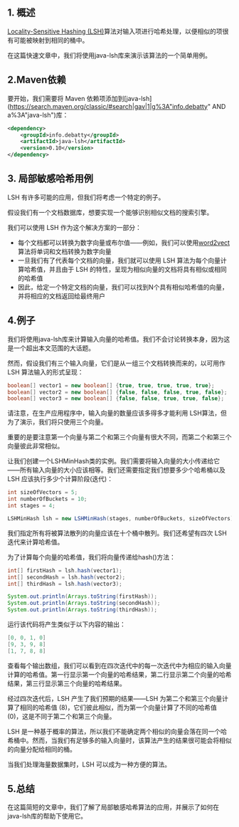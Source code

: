 ## 1. 概述

[Locality-Sensitive Hashing (LSH)](https://en.wikipedia.org/wiki/Locality-sensitive_hashing)算法对输入项进行哈希处理，以便相似的项很有可能被映射到相同的桶中。

在这篇快速文章中，我们将使用java-lsh库来演示该算法的一个简单用例。

## 2.Maven依赖

要开始，我们需要将 Maven 依赖项添加到[java-lsh](https://search.maven.org/classic/#search|gav|1|g%3A"info.debatty" AND a%3A"java-lsh")库：

```xml
<dependency>
    <groupId>info.debatty</groupId>
    <artifactId>java-lsh</artifactId>
    <version>0.10</version>
</dependency>
```

## 3. 局部敏感哈希用例

LSH 有许多可能的应用，但我们将考虑一个特定的例子。

假设我们有一个文档数据库，想要实现一个能够识别相似文档的搜索引擎。

我们可以使用 LSH 作为这个解决方案的一部分：

-   每个文档都可以转换为数字向量或布尔值——例如，我们可以使用[word2vect](https://en.wikipedia.org/wiki/Word2vec) 算法将单词和文档转换为数字向量
-   一旦我们有了代表每个文档的向量，我们就可以使用 LSH 算法为每个向量计算哈希值，并且由于 LSH 的特性，呈现为相似向量的文档将具有相似或相同的哈希值
-   因此，给定一个特定文档的向量，我们可以找到N个具有相似哈希值的向量，并将相应的文档返回给最终用户

## 4.例子

我们将使用java-lsh库来计算输入向量的哈希值。我们不会讨论转换本身，因为这是一个超出本文范围的大话题。

然而，假设我们有三个输入向量，它们是从一组三个文档转换而来的，以可用作 LSH 算法输入的形式呈现：

```java
boolean[] vector1 = new boolean[] {true, true, true, true, true};
boolean[] vector2 = new boolean[] {false, false, false, true, false};
boolean[] vector3 = new boolean[] {false, false, true, true, false};

```

请注意，在生产应用程序中，输入向量的数量应该多得多才能利用 LSH算法，但为了演示，我们将只使用三个向量。

重要的是要注意第一个向量与第二个和第三个向量有很大不同，而第二个和第三个向量彼此非常相似。

让我们创建一个LSHMinHash类的实例。我们需要将输入向量的大小传递给它——所有输入向量的大小应该相等。我们还需要指定我们想要多少个哈希桶以及 LSH 应该执行多少个计算阶段(迭代)：

```java
int sizeOfVectors = 5;
int numberOfBuckets = 10;
int stages = 4;

LSHMinHash lsh = new LSHMinHash(stages, numberOfBuckets, sizeOfVectors);

```

我们指定所有将被算法散列的向量应该在十个桶中散列。我们还希望有四次 LSH 迭代来计算哈希值。

为了计算每个向量的哈希值，我们将向量传递给hash()方法：

```java
int[] firstHash = lsh.hash(vector1);
int[] secondHash = lsh.hash(vector2);
int[] thirdHash = lsh.hash(vector3);

System.out.println(Arrays.toString(firstHash));
System.out.println(Arrays.toString(secondHash));
System.out.println(Arrays.toString(thirdHash));

```

运行该代码将产生类似于以下内容的输出：

```java
[0, 0, 1, 0]
[9, 3, 9, 8]
[1, 7, 8, 8]

```

查看每个输出数组，我们可以看到在四次迭代中的每一次迭代中为相应的输入向量计算的哈希值。第一行显示第一个向量的哈希结果，第二行显示第二个向量的哈希结果，第三行显示第三个向量的哈希结果。

经过四次迭代后，LSH 产生了我们预期的结果——LSH 为第二个和第三个向量计算了相同的哈希值 (8)，它们彼此相似，而为第一个向量计算了不同的哈希值 (0)，这是不同于第二个和第三个向量。

LSH 是一种基于概率的算法，所以我们不能确定两个相似的向量会落在同一个哈希桶中。然而，当我们有足够多的输入向量时，该算法产生的结果很可能会将相似的向量分配给相同的桶。

当我们处理海量数据集时，LSH 可以成为一种方便的算法。

## 5.总结

在这篇简短的文章中，我们了解了局部敏感哈希算法的应用，并展示了如何在java-lsh库的帮助下使用它。